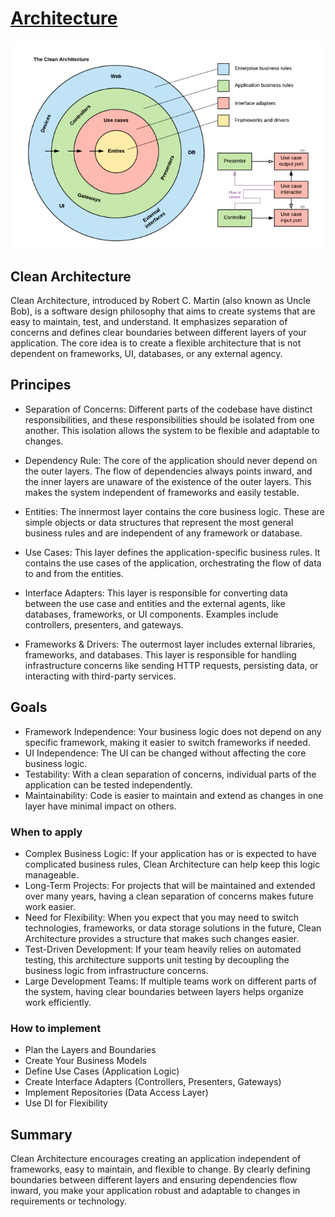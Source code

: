 # [Architecture](README.md)

![20.png](docs/20.png)

## Clean Architecture

Clean Architecture, introduced by Robert C. Martin (also known as Uncle Bob), is a software design philosophy that aims to create systems that are easy to maintain, test, and understand. It emphasizes separation of concerns and defines clear boundaries between different layers of your application. The core idea is to create a flexible architecture that is not dependent on frameworks, UI, databases, or any external agency.

## Principes

* Separation of Concerns: Different parts of the codebase have distinct responsibilities, and these responsibilities should be isolated from one another. This isolation allows the system to be flexible and adaptable to changes.

* Dependency Rule: The core of the application should never depend on the outer layers. The flow of dependencies always points inward, and the inner layers are unaware of the existence of the outer layers. This makes the system independent of frameworks and easily testable.

* Entities: The innermost layer contains the core business logic. These are simple objects or data structures that represent the most general business rules and are independent of any framework or database.

* Use Cases: This layer defines the application-specific business rules. It contains the use cases of the application, orchestrating the flow of data to and from the entities.

* Interface Adapters: This layer is responsible for converting data between the use case and entities and the external agents, like databases, frameworks, or UI components. Examples include controllers, presenters, and gateways.

* Frameworks & Drivers: The outermost layer includes external libraries, frameworks, and databases. This layer is responsible for handling infrastructure concerns like sending HTTP requests, persisting data, or interacting with third-party services.

## Goals
* Framework Independence: Your business logic does not depend on any specific framework, making it easier to switch frameworks if needed.
* UI Independence: The UI can be changed without affecting the core business logic.
* Testability: With a clean separation of concerns, individual parts of the application can be tested independently.
* Maintainability: Code is easier to maintain and extend as changes in one layer have minimal impact on others.

### When to apply
* Complex Business Logic: If your application has or is expected to have complicated business rules, Clean Architecture can help keep this logic manageable.
* Long-Term Projects: For projects that will be maintained and extended over many years, having a clean separation of concerns makes future work easier.
* Need for Flexibility: When you expect that you may need to switch technologies, frameworks, or data storage solutions in the future, Clean Architecture provides a structure that makes such changes easier.
* Test-Driven Development: If your team heavily relies on automated testing, this architecture supports unit testing by decoupling the business logic from infrastructure concerns.
* Large Development Teams: If multiple teams work on different parts of the system, having clear boundaries between layers helps organize work efficiently.

### How to implement
* Plan the Layers and Boundaries
* Create Your Business Models
* Define Use Cases (Application Logic)
* Create Interface Adapters (Controllers, Presenters, Gateways)
* Implement Repositories (Data Access Layer)
* Use DI for Flexibility

## Summary
Clean Architecture encourages creating an application independent of frameworks, easy to maintain, and flexible to change. By clearly defining boundaries between different layers and ensuring dependencies flow inward, you make your application robust and adaptable to changes in requirements or technology.

